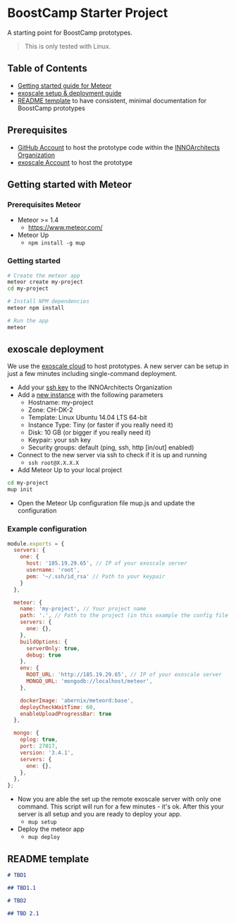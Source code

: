 # BoostCamp Starter Project

A starting point for BoostCamp prototypes.

> This is only tested with Linux.

## Table of Contents

* [Getting started guide for Meteor](#getting-started-with-meteor)
* [exoscale setup & deployment guide](#exoscale-deployment)
* [README template](#readme-template) to have consistent, minimal documentation for BoostCamp prototypes

## Prerequisites

* [GitHub Account](https://github.com/) to host the prototype code within the [INNOArchitects Organization](https://github.com/INNOArchitects)
* [exoscale Account](https://www.exoscale.ch/) to host the prototype

## Getting started with Meteor

### Prerequisites Meteor

* Meteor >= 1.4
  * <https://www.meteor.com/>
* Meteor Up
  * `npm install -g mup`

### Getting started

```bash
# Create the meteor app
meteor create my-project
cd my-project

# Install NPM dependencies
meteor npm install

# Run the app
meteor
```

## exoscale deployment

We use the [exoscale cloud](https://www.exoscale.ch/) to host prototypes. A new server can be setup in just a few minutes including single-command deployment.

* Add your [ssh key](https://portal.exoscale.ch/compute/keypairs) to the INNOArchitects Organization
* Add a [new instance](https://portal.exoscale.ch/compute/instances) with the following parameters
  * Hostname: my-project
  * Zone: CH-DK-2
  * Template: Linux Ubuntu 14.04 LTS 64-bit
  * Instance Type: Tiny (or faster if you really need it)
  * Disk: 10 GB (or bigger if you really need it)
  * Keypair: your ssh key
  * Security groups: default (ping, ssh, http [in/out] enabled)
* Connect to the new server via ssh to check if it is up and running
  * `ssh root@X.X.X.X`
* Add Meteor Up to your local project

```bash
cd my-project
mup init
```

* Open the Meteor Up configuration file mup.js and update the configuration

### Example configuration

```javascript
module.exports = {
  servers: {
    one: {
      host: '185.19.29.65', // IP of your exoscale server
      username: 'root',
      pem: '~/.ssh/id_rsa' // Path to your keypair
    }
  },

  meteor: {
    name: 'my-project', // Your project name
    path: '.', // Path to the project (in this example the config file is in the same directory as the meteor app)
    servers: {
      one: {},
    },
    buildOptions: {
      serverOnly: true,
      debug: true
    },
    env: {
      ROOT_URL: 'http://185.19.29.65', // IP of your exoscale server
      MONGO_URL: 'mongodb://localhost/meteor',
    },

    dockerImage: 'abernix/meteord:base',
    deployCheckWaitTime: 60,
    enableUploadProgressBar: true
  },

  mongo: {
    oplog: true,
    port: 27017,
    version: '3.4.1',
    servers: {
      one: {},
    },
  },
};
```

* Now you are able the set up the remote exoscale server with only one command. This script will run for a few minutes - it's ok. After this your server is all setup and you are ready to deploy your app.
  * `mup setup`
* Deploy the meteor app
  * `mup deploy`

## README template

```markdown
# TBD1

## TBD1.1

# TBD2

## TBD 2.1
```